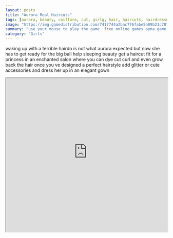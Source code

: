 ```yaml
---
layout: posts
title: "Aurora Real Haircuts"
tags: [aurora, beauty, coiffure, cut, girlg, hair, haircuts, hairdresser, hairstyle, makeover, outfit, princess, real, simulation, trim, sleeping, free, online, games, oyna, game, free, games, play, play, games]
image: "https://img.gamedistribution.com/7417744a2bac776fabe5a09b21c707a2.jpg"
summary: "use your mouse to play the game  free online games oyna game free games play play games"
category: "Girls"
---
```


waking up with a terrible hairdo is not what aurora expected but now she has to get ready for the big ball help sleeping beauty get a haircut fit for a princess in an enchanted salon where you can dye cut curl and even grow back the hair once you ve designed a perfect hairstyle add glitter or cute accessories and dress her up in an elegant gown

<iframe width="100%" height="480px;" src="https://flash.gamedistribution.com?game=7417744a2bac776fabe5a09b21c707a2"></iframe>